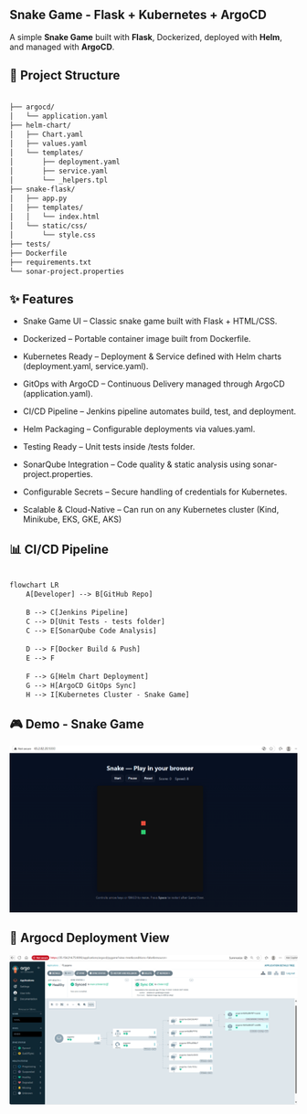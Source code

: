 ## Snake Game - Flask + Kubernetes + ArgoCD

A simple **Snake Game** built with **Flask**, Dockerized, deployed with **Helm**, and managed with **ArgoCD**.

## 📂 Project Structure

```

├── argocd/
│   └── application.yaml
├── helm-chart/
│   ├── Chart.yaml
│   ├── values.yaml
│   └── templates/
│       ├── deployment.yaml
│       ├── service.yaml
│       └── _helpers.tpl
├── snake-flask/
│   ├── app.py
│   ├── templates/
│   │   └── index.html
│   └── static/css/
│       └── style.css
├── tests/
├── Dockerfile
├── requirements.txt
└── sonar-project.properties
```

## ✨ Features

* Snake Game UI – Classic snake game built with Flask + HTML/CSS.

* Dockerized – Portable container image built from Dockerfile.

* Kubernetes Ready – Deployment & Service defined with Helm charts (deployment.yaml, service.yaml).

* GitOps with ArgoCD – Continuous Delivery managed through ArgoCD (application.yaml).

* CI/CD Pipeline – Jenkins pipeline automates build, test, and deployment.

* Helm Packaging – Configurable deployments via values.yaml.

* Testing Ready – Unit tests inside /tests folder.

* SonarQube Integration – Code quality & static analysis using sonar-project.properties.

* Configurable Secrets – Secure handling of credentials for Kubernetes.

* Scalable & Cloud-Native – Can run on any Kubernetes cluster (Kind, Minikube, EKS, GKE, AKS)

## 📊 CI/CD Pipeline

```mermaid

flowchart LR
    A[Developer] --> B[GitHub Repo]

    B --> C[Jenkins Pipeline]
    C --> D[Unit Tests - tests folder]
    C --> E[SonarQube Code Analysis]

    D --> F[Docker Build & Push]
    E --> F

    F --> G[Helm Chart Deployment]
    G --> H[ArgoCD GitOps Sync]
    H --> I[Kubernetes Cluster - Snake Game]

```

## 🎮 Demo - Snake Game

![Snake Game UI](docs/game.png)

## 🚀 Argocd Deployment View

![argocd UI](docs/argocd.png)


